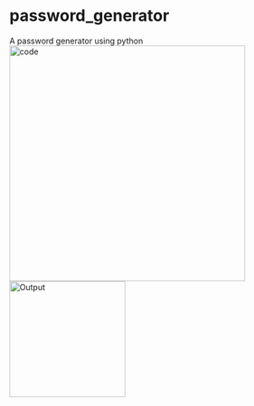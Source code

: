 # password_generator
A password generator using python
<img width="417" alt="code" src="https://github.com/anushzz/password_generator/assets/143424003/8b1f76ca-0cba-4e4c-92d7-800576145699">
<img width="205" alt="Output" src="https://github.com/anushzz/password_generator/assets/143424003/e897360f-330a-4a58-9989-4605faecb8d1">
